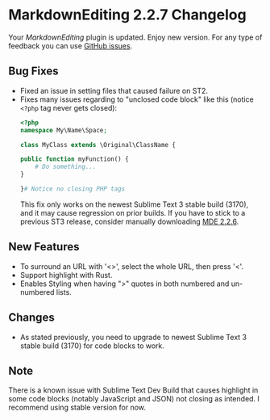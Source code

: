# MarkdownEditing 2.2.7 Changelog

Your _MarkdownEditing_ plugin is updated. Enjoy new version. For any type of
feedback you can use [GitHub issues][issues].

## Bug Fixes

* Fixed an issue in setting files that caused failure on ST2.
* Fixes many issues regarding to "unclosed code block" like this (notice `<?php` tag never gets closed):
    ```php
    <?php
    namespace My\Name\Space;

    class MyClass extends \Original\ClassName {

    public function myFunction() {
        # Do something...
    }

    }# Notice no closing PHP tags
    ```
    This fix only works on the newest Sublime Text 3 stable build (3170), and it may cause regression on prior builds. If you have to stick to a previous ST3 release, consider manually downloading [MDE 2.2.6](mde226).

## New Features

* To surround an URL with '<>', select the whole URL, then press '<'.
* Support highlight with Rust.
* Enables Styling when having ">" quotes in both numbered and un-numbered lists.

## Changes

* As stated previously, you need to upgrade to newest Sublime Text 3 stable build (3170) for code blocks to work.

## Note

There is a known issue with Sublime Text Dev Build that causes highlight in some code blocks (notably JavaScript and JSON) not closing as intended. I recommend using stable version for now.

[issues]: https://github.com/SublimeText-Markdown/MarkdownEditing/issues
[mde226]: https://github.com/SublimeText-Markdown/MarkdownEditing/releases/tag/2.2.6